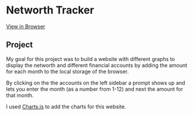 # Networth Tracker
[View in Browser](https://novibonjovi.github.io/networth-tracker/)

##  Project

My goal for this project was to build a website with different graphs to display the networth and different financial accounts by adding the amount for each month to the local storage of the browser.

By clicking on the the accounts on the left sidebar a prompt shows up and lets you enter the month (as a number from 1-12) and next the amount for that month.


I used [Charts.js](https://www.chartjs.org/) to add the charts for this website.
